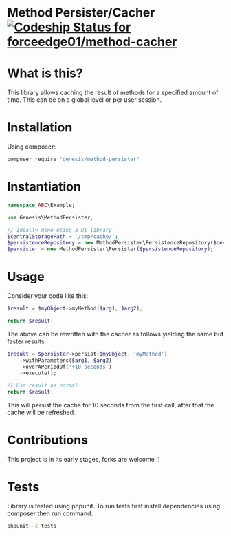 # Method Persister/Cacher [ ![Codeship Status for forceedge01/method-cacher](https://app.codeship.com/projects/dade2ef0-ad48-0135-c2b8-0e745ba13322/status?branch=master)](https://app.codeship.com/projects/257185)

What is this?
=============

This library allows caching the result of methods for a specified amount of time. This can be on a global level or per user session.

Installation
============

Using composer:

```bash
composer require "genesis/method-persister"
```

Instantiation
=============

```php
namespace ABC\Example;

use Genesis\MethodPersister;

// Ideally done using a DI library.
$centralStoragePath = '/tmp/cache/';
$persistenceRepository = new MethodPersister\PersistenceRepository($centralStoragePath);
$persister = new MethodPersister\Persister($persistenceRepository);
```

Usage
=====

Consider your code like this:

```php
$result = $myObject->myMethod($arg1, $arg2);

return $result;
```

The above can be rewritten with the cacher as follows yielding the same but faster results.

```php
$result = $persister->persist($myObject, 'myMethod')
	->withParameters($arg1, $arg2)
	->overAPeriodOf('+10 seconds')
	->execute();

// Use result as normal
return $result;
```

This will persist the cache for 10 seconds from the first call, after that the cache will be refreshed.

Contributions
=============

This project is in its early stages, forks are welcome :)

Tests
=====

Library is tested using phpunit. To run tests first install dependencies using composer then run command:

```bash
phpunit -c tests
```